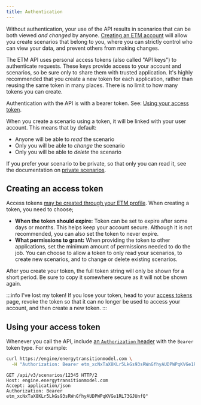 ```yaml
---
title: Authentication
---
```


Without authentication, your use of the API results in scenarios that can be both viewed *and changed* by anyone. [Creating an ETM account](https://engine.energytransitionmodel.com/identity/sign_up) will allow you create scenarios that belong to you, where you can strictly control who can view your data, and prevent others from making changes.

The ETM API uses personal access tokens (also called "API keys") to authenticate requests. These keys provide access to your account and scenarios, so be sure only to share them with trusted application. It's highly recommended that you create a new token for each application, rather than reusing the same token in many places. There is no limit to how many tokens you can create.

Authentication with the API is with a bearer token. See: [Using your access token](#using-your-access-token).

When you create a scenario using a token, it will be linked with your user account. This means that by default:

* Anyone will be able to *read* the scenario
* Only you will be able to *change* the scenario
* Only you will be able to *delete* the scenario

If you prefer your scenario to be private, so that only you can read it, see the documentation on [private scenarios](scenario-basics.md#private-scenarios).

## Creating an access token

Access tokens [may be created through your ETM profile](https://engine.energytransitionmodel.com/identity/tokens). When creating a token, you need to choose;

- **When the token should expire:** Token can be set to expire after some days or months. This helps keep your account secure. Although it is not recommended, you can also set the token to never expire.
- **What permissions to grant:** When providing the token to other applications, set the minimum amount of permissions needed to do the job. You can choose to allow a token to only read your scenarios, to create new scenarios, and to change or delete existing scenarios.

After you create your token, the full token string will only be shown for a short period. Be sure to copy it somewhere secure as it will not be shown again.

:::info I've lost my token!
If you lose your token, head to your [access tokens](https://engine.energytransitionmodel.com/identity/tokens) page, revoke the token so that it can no longer be used to access your account, and then create a new token.
:::

## Using your access token

Whenever you call the API, include [an `Authorization` header](https://developer.mozilla.org/en-US/docs/Web/HTTP/Headers/Authorization) with the `Bearer` token type. For example:

```sh
curl https://engine/energytransitionmodel.com \
  -H "Authorization: Bearer etm_xcNxTaX8KLr5LkGs93sRWnGfhyAUDPWPqKVGe1RL73GJUnfQ
```

```http
GET /api/v3/scenarios/12345 HTTP/2
Host: engine.energytransitionmodel.com
Accept: application/json
Authorization: Bearer etm_xcNxTaX8KLr5LkGs93sRWnGfhyAUDPWPqKVGe1RL73GJUnfQ"
```
